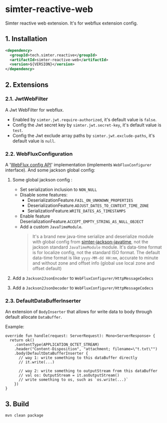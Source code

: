 # simter-reactive-web

Simter reactive web extension. It's for webflux extension config.

## 1. Installation

```xml
<dependency>
  <groupId>tech.simter.reactive</groupId>
  <artifactId>simter-reactive-web</artifactId>
  <version>${VERSION}</version>
</dependency>
```

## 2. Extensions

### 2.1. JwtWebFilter

A Jwt WebFilter for webflux.

- Enabled by `simter.jwt.require-authorized`, it's default value is `false`.
- Config the Jwt secret key by `simter.jwt.secret-key`, it's default value is `test`.
- Config the Jwt exclude array paths by `simter.jwt.exclude-paths`, it's default value is `null`.

### 2.2. WebFluxConfiguration

A '[WebFlux config API]' implementation (implements `WebFluxConfigurer` interface). And some jackson global config:

1. Some global jackson config :
    - Set serialization inclusion to `NON_NULL`
    - Disable some features:
        - DeserializationFeature.`FAIL_ON_UNKNOWN_PROPERTIES`
        - DeserializationFeature.`ADJUST_DATES_TO_CONTEXT_TIME_ZONE`
        - SerializationFeature.`WRITE_DATES_AS_TIMESTAMPS`
    - Enable feature DeserializationFeature.`ACCEPT_EMPTY_STRING_AS_NULL_OBJECT`
    - Add a custom `JavaTimeModule`.
        > It's a brand new java-time serialize and deserialize module with global config from [simter-jackson-javatime],
          not the jackson standard `JavaTimeModule` module. It's data-time format is for localize config, 
          not the standard ISO format. The default data-time format is like `yyyy-MM-dd HH:mm`, 
          accurate to minute and without zone and offset info (global use local zone and offset default)

2. Add a `Jackson2JsonEncoder` to `WebFluxConfigurer/HttpMessageCodecs`
3. Add a `Jackson2JsonDecoder` to `WebFluxConfigurer/HttpMessageCodecs`

### 2.3. DefaultDataBufferInserter

An extension of `BodyInserter` that allows for write data to body through default allocate `DataBuffer`.

Example:

```
override fun handle(request: ServerRequest): Mono<ServerResponse> {
  return ok()
    .contentType(APPLICATION_OCTET_STREAM)
    .header("Content-Disposition", "attachment; filename=\"t.txt\"")
    .body(DefaultDataBufferInserter {
      // way 1: write something to this dataBuffer directly
      // it.write(...)

      // way 2: write something to outputStream from this dataBuffer
      // val os: OutputStream = it.asOutputStream()
      // write something to os, such as `os.write(...)`
    })
}
```

## 3. Build

```bash
mvn clean package
```

[WebFlux config API]: https://docs.spring.io/spring/docs/current/spring-framework-reference/web-reactive.html#webflux-config-customize
[simter-jackson-javatime]: https://github.com/simter/simter-jackson-javatime